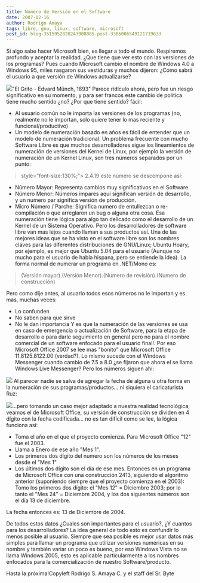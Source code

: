 ```yaml
---
title: Número de Versión en el Software
date: 2007-02-16
author: Rodrigo Amaya
tags: libre, gnu, linux, software, microsoft
post_id: blog-3515952828243908885.post-3385006549121719633
---
```


Si algo sabe hacer Microsoft bien, es llegar a todo el mundo. Respiremos profundo y aceptar la realidad. ¿Que tiene que ver esto con las versiones de los programas? Pues cuando Microsoft cambio el nombre de Windows 4.0 a Windows 95, miles rasgaron sus vestiduras y muchos dijeron: ¿Cómo sabrá el usuario a que versión de Windows actualizarse?

[![](http://bp3.blogger.com/_ayvorITawE4/RdaAu6SA9-I/AAAAAAAAAHQ/BubUZxd1mhw/s400/grito.jpg)](http://bp3.blogger.com/_ayvorITawE4/RdaAu6SA9-I/AAAAAAAAAHQ/BubUZxd1mhw/s1600-h/grito.jpg)"El Grito - Edvard Münch, 1893" Parece ridículo ahora, pero fue un riesgo significativo en su momento, y para ser francos este cambio de política tiene mucho sentido ¿no? ¿Por que tiene sentido? fácil:

- Al usuario común no le importa las versiones de los programas (no, realmente no le importan, solo quiere tener lo mas reciente y funcional/productivo)
- Un modelo de numeración basado en años es fácil de entender que un modelo de numeración tradicional.
Un problema frecuente con mucho Software Libre es que muchos desarrolladores sigue los lineamientos de numeración de versiones del Kernel de Linux, por ejemplo la versión de numeración de un Kernel Linux, son tres números separados por un punto:

> style="font-size:130%;"> 2.4.19
este número se descompone así:

- Número Mayor: Representa cambios muy significativos en el Software.
- Número Menor: Números impares aquí significan versión de desarrollo, y un numero par significa versión de producción.
- Micro Número / Parche: Significa numero de entullezcan o re-compilación o que arreglaron un bug o alguna otra cosa.
Esa numeración tiene lógica para algo tan delicado como el desarrollo de un Kernel de un Sistema Operativo. Pero los desarrolladores de software libre van mas lejos cuando llaman a sus productos así. Una de las mejores ideas que se ha visto en el software libre son los nombres claves para las diferentes distribuciones de GNU/Linux; Ubuntu Hoary, por ejemplo, es mejor que Ubuntu 5.04 para el usuario (Aunque no mucho para el usuario de habla hispana, pero se entiende la idea). La forma normal de numerar un programa en .NET/Mono es:

> (Versión mayor).(Versión
> Menor).(Numero de revisión).(Numero de construcción)

Pero como dije antes, al usuario todos esos números no le importan y es mas, muchas veces:

- Lo confunden
- No saben para que sirve
- No le dan importancia
Y es que la numeración de las versiones se usa en caso de emergencia o actualización de Software, para la etapa de desarrollo o para darle seguimiento en general pero no para el nombre comercial de un software enfocado para el usuario final!. Por eso Microsoft Office 2007 se lee mas "bonito" que Microsoft Office 11.8125.8122.00 (verdad?). Lo mismo sucede con el Windows Messenger cuando cambio de 7.5 a 8.0 ¿se fijaron que ahora el se llama Windows Live Messenger? Pero los números siguen ahí:

[![](http://bp0.blogger.com/_ayvorITawE4/RdZ1xKSA99I/AAAAAAAAAHI/IHkaYidDPxw/s400/messenger.jpg)](http://bp0.blogger.com/_ayvorITawE4/RdZ1xKSA99I/AAAAAAAAAHI/IHkaYidDPxw/s1600-h/messenger.jpg) Al parecer nadie se salva de agregar la fecha de alguna u otra forma en la numeración de sus programas/productos... ni siquiera el caricaturista Ruz:

[![](http://bp3.blogger.com/_ayvorITawE4/RdaCX6SA9_I/AAAAAAAAAHY/ZufbAfpnUYs/s200/ruzhoy.JPG)](http://bp3.blogger.com/_ayvorITawE4/RdaCX6SA9_I/AAAAAAAAAHY/ZufbAfpnUYs/s1600-h/ruzhoy.JPG)...pero tomando un caso mejor adaptado a nuestra realidad tecnológica, veamos el de Microsoft Office, su versión de construcción se dividen en 4 dígito con la fecha codificada... no es tan difícil como se lee, la lógica funciona así:

- Toma el año en el que el proyecto comienza. Para Microsoft Office "12" fue el 2003.
- Llama a Enero de ese año "Mes 1".
- Los primeros dos dígito del numero son los números de los meses desde el "Mes 1"
- Los últimos dos dígito son el día de ese mes.
Entonces en un programa de Microsoft Office con una construcción 2413, siguiendo el algoritmo anterior (suponiendo siempre que el proyecto comienza en el 2003): Tomo los primeros dos dígito: el "Mes 12" = Diciembre 2003; por lo tanto el "Mes 24" = Diciembre 2004, y los dos siguientes números son el día 13 de diciembre.

La fecha entonces es: 13 de Diciembre de 2004.

De todos estos datos ¿Cuales son importantes para el usuario?, ¿Y cuantos para los desarrolladores? La idea general de todo esto es confundir lo menos posible al usuario. Siempre que sea posible es mejor usar datos más simples para llamar un programa que utilizar versiones numéricas en su nombre y también variar un poco es bueno, por eso Windows Vista no se llama Windows 2005, esto es aplicable particularmente a los nombres enfocados para la comercialización de nuestro Software/producto.

Hasta la próxima!Copyleft Rodrigo S. Amaya C. y el staff del Sr. Byte